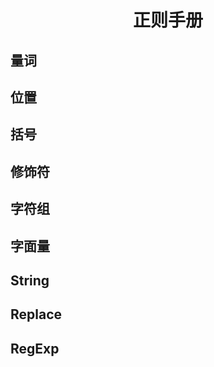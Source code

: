 <h1 align="center">
  <samp>正则手册</samp>
</h1>

## 量词


## 位置


## 括号


## 修饰符


## 字符组


## 字面量


## String


## Replace


## RegExp